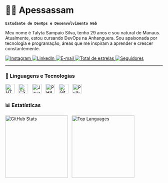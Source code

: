 # 👩‍💻 Apessassam  
**`Estudante de DevOps e Desenvolvimento Web`**  

Meu nome é Talyta Sampaio Silva, tenho 29 anos e sou natural de Manaus. Atualmente, estou cursando DevOps na Anhanguera. Sou apaixonada por tecnologia e programação, áreas que me inspiram a aprender e crescer constantemente.  

<p align="left">
     <a href="https://www.instagram.com/talytasamsilva/" target="_blank">
        <img 
            alt="Instagram" 
            title="Siga-me no Instagram" 
            src="https://img.shields.io/badge/-Instagram-%23E4405F?style=for-the-badge&logo=instagram&logoColor=white"
        />
    </a>
        <a href="https://www.linkedin.com/in/talyta-sampaio-667610227/" target="_blank">
        <img 
            alt="LinkedIn" 
            title="Conecte-se no LinkedIn" 
            src="https://img.shields.io/badge/-LinkedIn-%230077B5?style=for-the-badge&logo=linkedin&logoColor=white"
        />
    </a>
         <a href="mailto:sampaio_talyta@hotmail.com">
        <img 
            alt="E-mail" 
            title="Envie-me um e-mail" 
            src="https://img.shields.io/badge/-E--mail-%23333?style=for-the-badge&logo=gmail&logoColor=white"
        />
    </a>
        <a href="https://github.com/Apenassam?tab=repositories&sort=stargazers">
        <img 
            alt="Total de estrelas" 
            title="Total de estrelas GitHub" 
            src="https://custom-icon-badges.demolab.com/github/stars/Apenassam?color=55960c&style=for-the-badge&labelColor=488207&logo=star&label=Estrelas"
        />
    </a>
    <a href="https://github.com/Apenassam?tab=followers">
        <img 
            alt="Seguidores" 
            title="Me siga no GitHub" 
            src="https://custom-icon-badges.demolab.com/github/followers/Apenassam?color=236ad3&labelColor=1155ba&style=for-the-badge&logo=github&label=Seguidores&logoColor=white"
        />
    </a>

</p>

---

### 🤖 Linguagens e Tecnologias  

<img 
    align="left" 
    alt="HTML"
    title="HTML" 
    width="30px" 
    style="padding-right: 10px;" 
    src="https://cdn.jsdelivr.net/gh/devicons/devicon/icons/html5/html5-original.svg" 
/>
<img 
    align="left" 
    alt="CSS" 
    title="CSS"
    width="30px" 
    style="padding-right: 10px;" 
    src="https://cdn.jsdelivr.net/gh/devicons/devicon/icons/css3/css3-original.svg" 
/>
<img 
    align="left" 
    alt="JavaScript" 
    title="JavaScript"
    width="30px" 
    style="padding-right: 10px;" 
    src="https://cdn.jsdelivr.net/gh/devicons/devicon/icons/javascript/javascript-original.svg" 
/>
<img 
    align="left" 
    alt="PHP" 
    title="PHP"
    width="30px" 
    style="padding-right: 10px;" 
    src="https://cdn.jsdelivr.net/gh/devicons/devicon/icons/php/php-original.svg" 
/>
<img 
    align="left" 
    alt="Git" 
    title="Git"
    width="30px" 
    style="padding-right: 10px;" 
    src="https://cdn.jsdelivr.net/gh/devicons/devicon/icons/git/git-original.svg" 
/>
<img 
    align="left" 
    alt="Python" 
    title="Python"
    width="30px" 
    style="padding-right: 10px;" 
    src="https://cdn.jsdelivr.net/gh/devicons/devicon/icons/python/python-original.svg" 
/>

<br/><br/>

### 📊 Estatísticas  

<p>
  <img 
    align="left" 
    alt="GitHub Stats" 
    height="200" 
    style="padding-right: 10px;" 
    src="https://github-readme-stats.vercel.app/api?username=Apenassam&show_icons=true&theme=tokyonight&include_all_commits=true&locale=pt-br" 
  />
  <img 
    align="left" 
    alt="Top Languages" 
    height="200" 
    src="https://github-readme-stats.vercel.app/api/top-langs/?username=Apenassam&theme=tokyonight&layout=compact&custom_title=Tecnologias&langs_count=9" 
  />
</p>
